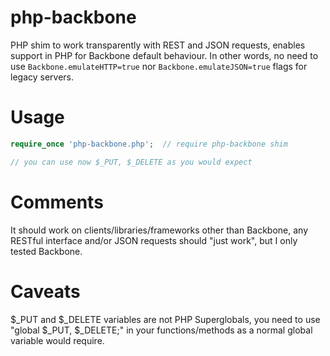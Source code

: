 php-backbone
============

PHP shim to work transparently with REST and JSON requests, enables support in PHP for Backbone default behaviour. In other words, no need to use `Backbone.emulateHTTP=true` nor `Backbone.emulateJSON=true` flags for legacy servers.

Usage
=====
```php
require_once 'php-backbone.php';  // require php-backbone shim

// you can use now $_PUT, $_DELETE as you would expect

```

Comments
========

It should work on clients/libraries/frameworks other than Backbone, any RESTful interface and/or JSON requests should "just work", but I only tested Backbone.

Caveats
=======

$_PUT and $_DELETE variables are not PHP Superglobals, you need to use "global $_PUT, $_DELETE;" in your functions/methods as a normal global variable would require.